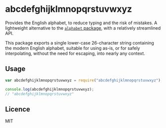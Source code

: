 # abcdefghijklmnopqrstuvwxyz

Provides the English alphabet, to reduce typing and the risk of mistakes. A lightweight alternative to the [`alphabet` package](https://www.npmjs.com/package/alphabet), with a relatively streamlined API.

This package exports a single lower-case 26-character string containing the modern English alphabet, suitable for using as-is, or for safely interpolating, without the need for escaping, into nearly any context.

## Usage

```js
var abcdefghijklmnopqrstuvwxyz = require("abcdefghijklmnopqrstuvwxyz");

console.log(abcdefghijklmnopqrstuvwxyz);
// "abcdefghijklmnopqrstuvwxyz"
```

## Licence

MIT
